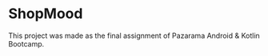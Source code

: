 # ShopMood
This project was made as the final assignment of Pazarama Android &amp; Kotlin Bootcamp.
